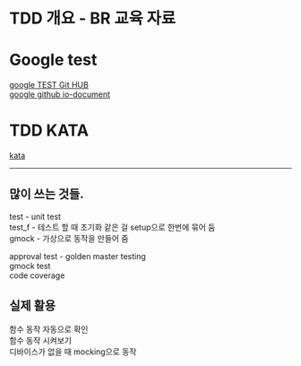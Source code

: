 # TDD 개요 - BR 교육 자료

# Google test    
  [google TEST Git HUB](https://github.com/google/googletest)     
  [google github io-document](https://google.github.io/googletest/)     
  
# TDD KATA
  [kata](https://kata-log.rocks/tdd)    

---

## 많이 쓰는 것들.    
test - unit test    
test_f - 테스트 할 때 초기화 같은 걸 setup으로 한번에 묶어 둠    
gmock - 가상으로 동작을 만들어 줌    

approval test - golden master testing    
gmock test    
code coverage    

## 실제 활용    
함수 동작 자동으로 확인    
함수 동작 시켜보기    
디바이스가 없을 때 mocking으로 동작    
